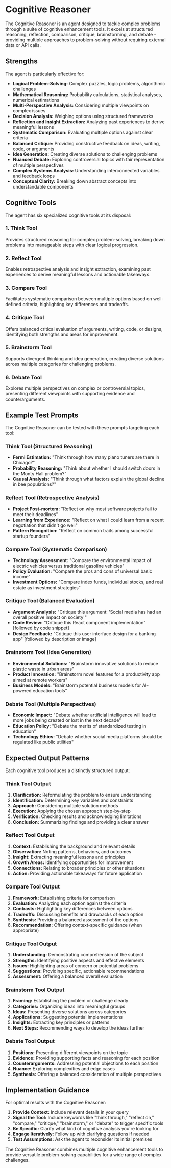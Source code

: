 # Cognitive Reasoner

The Cognitive Reasoner is an agent designed to tackle complex problems through a suite of cognitive enhancement tools. It excels at structured reasoning, reflection, comparison, critique, brainstorming, and debate - providing multiple approaches to problem-solving without requiring external data or API calls.

## Strengths

The agent is particularly effective for:

- **Logical Problem-Solving:** Complex puzzles, logic problems, algorithmic challenges
- **Mathematical Reasoning:** Probability calculations, statistical analyses, numerical estimations
- **Multi-Perspective Analysis:** Considering multiple viewpoints on complex issues
- **Decision Analysis:** Weighing options using structured frameworks
- **Reflection and Insight Extraction:** Analyzing past experiences to derive meaningful lessons
- **Systematic Comparison:** Evaluating multiple options against clear criteria
- **Balanced Critique:** Providing constructive feedback on ideas, writing, code, or arguments
- **Idea Generation:** Creating diverse solutions to challenging problems
- **Nuanced Debate:** Exploring controversial topics with fair representation of multiple perspectives
- **Complex Systems Analysis:** Understanding interconnected variables and feedback loops
- **Conceptual Clarity:** Breaking down abstract concepts into understandable components

## Cognitive Tools

The agent has six specialized cognitive tools at its disposal:

### 1. Think Tool
Provides structured reasoning for complex problem-solving, breaking down problems into manageable steps with clear logical progression.

### 2. Reflect Tool
Enables retrospective analysis and insight extraction, examining past experiences to derive meaningful lessons and actionable takeaways.

### 3. Compare Tool
Facilitates systematic comparison between multiple options based on well-defined criteria, highlighting key differences and tradeoffs.

### 4. Critique Tool
Offers balanced critical evaluation of arguments, writing, code, or designs, identifying both strengths and areas for improvement.

### 5. Brainstorm Tool
Supports divergent thinking and idea generation, creating diverse solutions across multiple categories for challenging problems.

### 6. Debate Tool
Explores multiple perspectives on complex or controversial topics, presenting different viewpoints with supporting evidence and counterarguments.

## Example Test Prompts

The Cognitive Reasoner can be tested with these prompts targeting each tool:

### Think Tool (Structured Reasoning)
- **Fermi Estimation:** "Think through how many piano tuners are there in Chicago?"
- **Probability Reasoning:** "Think about whether I should switch doors in the Monty Hall problem?"
- **Causal Analysis:** "Think through what factors explain the global decline in bee populations?"

### Reflect Tool (Retrospective Analysis)
- **Project Post-mortem:** "Reflect on why most software projects fail to meet their deadlines"
- **Learning from Experience:** "Reflect on what I could learn from a recent negotiation that didn't go well"
- **Pattern Recognition:** "Reflect on common traits among successful startup founders"

### Compare Tool (Systematic Comparison)
- **Technology Assessment:** "Compare the environmental impact of electric vehicles versus traditional gasoline vehicles"
- **Policy Evaluation:** "Compare the pros and cons of universal basic income"
- **Investment Options:** "Compare index funds, individual stocks, and real estate as investment strategies"

### Critique Tool (Balanced Evaluation)
- **Argument Analysis:** "Critique this argument: 'Social media has had an overall positive impact on society'"
- **Code Review:** "Critique this React component implementation" [followed by code snippet]
- **Design Feedback:** "Critique this user interface design for a banking app" [followed by description or image]

### Brainstorm Tool (Idea Generation)
- **Environmental Solutions:** "Brainstorm innovative solutions to reduce plastic waste in urban areas"
- **Product Innovation:** "Brainstorm novel features for a productivity app aimed at remote workers"
- **Business Models:** "Brainstorm potential business models for AI-powered education tools"

### Debate Tool (Multiple Perspectives)
- **Economic Impact:** "Debate whether artificial intelligence will lead to more jobs being created or lost in the next decade"
- **Education Policy:** "Debate the merits of standardized testing in education"
- **Technology Ethics:** "Debate whether social media platforms should be regulated like public utilities"

## Expected Output Patterns

Each cognitive tool produces a distinctly structured output:

### Think Tool Output
1. **Clarification:** Reformulating the problem to ensure understanding
2. **Identification:** Determining key variables and constraints
3. **Approach:** Considering multiple solution methods
4. **Execution:** Applying the chosen approach step-by-step
5. **Verification:** Checking results and acknowledging limitations
6. **Conclusion:** Summarizing findings and providing a clear answer

### Reflect Tool Output
1. **Context:** Establishing the background and relevant details
2. **Observation:** Noting patterns, behaviors, and outcomes
3. **Insight:** Extracting meaningful lessons and principles
4. **Growth Areas:** Identifying opportunities for improvement
5. **Connections:** Relating to broader principles or other situations
6. **Action:** Providing actionable takeaways for future application

### Compare Tool Output
1. **Framework:** Establishing criteria for comparison
2. **Evaluation:** Analyzing each option against the criteria
3. **Contrasts:** Highlighting key differences between options
4. **Tradeoffs:** Discussing benefits and drawbacks of each option
5. **Synthesis:** Providing a balanced assessment of the options
6. **Recommendation:** Offering context-specific guidance (when appropriate)

### Critique Tool Output
1. **Understanding:** Demonstrating comprehension of the subject
2. **Strengths:** Identifying positive aspects and effective elements
3. **Issues:** Highlighting areas of concern or potential problems
4. **Suggestions:** Providing specific, actionable recommendations
5. **Assessment:** Offering a balanced overall evaluation

### Brainstorm Tool Output
1. **Framing:** Establishing the problem or challenge clearly
2. **Categories:** Organizing ideas into meaningful groups
3. **Ideas:** Presenting diverse solutions across categories
4. **Applications:** Suggesting potential implementations
5. **Insights:** Extracting key principles or patterns
6. **Next Steps:** Recommending ways to develop the ideas further

### Debate Tool Output
1. **Positions:** Presenting different viewpoints on the topic
2. **Evidence:** Providing supporting facts and reasoning for each position
3. **Counterarguments:** Addressing potential objections to each position
4. **Nuance:** Exploring complexities and edge cases
5. **Synthesis:** Offering a balanced consideration of multiple perspectives

## Implementation Guidance

For optimal results with the Cognitive Reasoner:

1. **Provide Context:** Include relevant details in your query
2. **Signal the Tool:** Include keywords like "think through," "reflect on," "compare," "critique," "brainstorm," or "debate" to trigger specific tools
3. **Be Specific:** Clarify what kind of cognitive analysis you're looking for
4. **Engage Iteratively:** Follow up with clarifying questions if needed
5. **Test Assumptions:** Ask the agent to reconsider its initial premises

The Cognitive Reasoner combines multiple cognitive enhancement tools to provide versatile problem-solving capabilities for a wide range of complex challenges. 